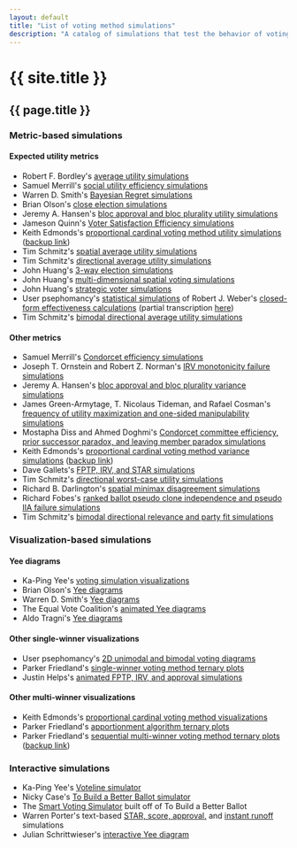 ```yaml
---
layout: default
title: "List of voting method simulations"
description: "A catalog of simulations that test the behavior of voting methods in various ways."
---
```

# {{ site.title }}
## {{ page.title }}
### Metric-based simulations

#### Expected utility metrics

* Robert F. Bordley's [average utility simulations](https://www.jstor.org/stable/1956015)
* Samuel Merrill's [social utility efficiency simulations](https://www.jstor.org/stable/2110786)
* Warren D. Smith's [Bayesian Regret simulations](https://rangevoting.org/BayRegDum.html)
* Brian Olson's [close election simulations](https://bolson.org/voting/sim.html)
* Jeremy A. Hansen's [bloc approval and bloc plurality utility simulations](https://www.researchgate.net/publication/275274570_Comparing_Approval_At-Large_to_Plurality_At-Large_in_Multi-Member_Districts)
* Jameson Quinn's [Voter Satisfaction Efficiency simulations](https://electionscience.github.io/vse-sim/VSE/)
* Keith Edmonds's [proportional cardinal voting method utility simulations](https://forum.electionscience.org/t/wolf-committee-results/519) ([backup link](https://github.com/endolith/Keith_Edmonds_vote_sim))
* Tim Schmitz's [spatial average utility simulations](https://quantimschmitz.com/2020/03/04/is-ranked-choice-voting-the-hero-we-need-part-1/)
* Tim Schmitz's [directional average utility simulations](https://quantimschmitz.com/2020/04/03/is-ranked-choice-voting-the-hero-we-need/)
* John Huang's [3-way election simulations](http://votesim.usa4r.org/simple3way/simple3way.html)
* John Huang's [multi-dimensional spatial voting simulations](http://votesim.usa4r.org/spatial5dim/spatial5dim.html)
* John Huang's [strategic voter simulations](http://votesim.usa4r.org/tactical/tactical.html)
* User psephomancy's [statistical simulations](https://www.votingtheory.org/forum/topic/28/graphs-and-notes-from-weber-1977) of Robert J. Weber's [closed-form effectiveness calculations](https://cowles.yale.edu/publications/cfdp/cfdp-498) (partial transcription [here](https://gist.github.com/endolith/e64af102646bef7b4b2714733c2c31ce))
* Tim Schmitz's [bimodal directional average utility simulations](https://quantimschmitz.com/2021/09/15/which-voting-system-could-be-best-for-our-polarized-politics/)

#### Other metrics

* Samuel Merrill's [Condorcet efficiency simulations](https://www.jstor.org/stable/2110786)
* Joseph T. Ornstein and Robert Z. Norman's [IRV monotonicity failure simulations](https://www.researchgate.net/publication/258164743_Frequency_of_monotonicity_failure_under_Instant_Runoff_Voting_Estimates_based_on_a_spatial_model_of_elections)
* Jeremy A. Hansen's [bloc approval and bloc plurality variance simulations](https://www.researchgate.net/publication/275274570_Comparing_Approval_At-Large_to_Plurality_At-Large_in_Multi-Member_Districts)
* James Green-Armytage, T. Nicolaus Tideman, and Rafael Cosman's [frequency of utility maximization and one-sided manipulability simulations](https://link.springer.com/article/10.1007/s00355-015-0909-0)
* Mostapha Diss and Ahmed Doghmi's [Condorcet committee efficiency, prior successor paradox, and leaving member paradox simulations](https://www.researchgate.net/publication/318007397_Multi-Winner_Scoring_Election_Methods_Condorcet_Consistency_and_Paradoxes)
* Keith Edmonds's [proportional cardinal voting method variance simulations](https://forum.electionscience.org/t/wolf-committee-results/519) ([backup link](https://github.com/endolith/Keith_Edmonds_vote_sim))
* Dave Gallets's [FPTP, IRV, and STAR simulations](https://web.archive.org/web/20210513091039/http://sites.gallets.org/election-sim/irv-vs-star/)
* Tim Schmitz's [directional worst-case utility simulations](https://quantimschmitz.com/2020/04/03/is-ranked-choice-voting-the-hero-we-need/)
* Richard B. Darlington's [spatial minimax disagreement simulations](https://arxiv.org/abs/1807.01366)
* Richard Fobes's [ranked ballot pseudo clone independence and pseudo IIA failure simulations](https://www.reddit.com/r/EndFPTP/comments/ns8cri/clone_independence_ci_and_independence_of/)
* Tim Schmitz's [bimodal directional relevance and party fit simulations](https://quantimschmitz.com/2021/09/15/which-voting-system-could-be-best-for-our-polarized-politics/)

### Visualization-based simulations

#### Yee diagrams

* Ka-Ping Yee's [voting simulation visualizations](http://zesty.ca/voting/sim/)
* Brian Olson's [Yee diagrams](https://bolson.org/voting/sim_one_seat/)
* Warren D. Smith's [Yee diagrams](https://www.rangevoting.org/Extremism.html)
* The Equal Vote Coalition's [animated Yee diagrams](https://www.youtube.com/watch?v=-4FXLQoLDBA)
* Aldo Tragni's [Yee diagrams](https://forum.electionscience.org/t/yee-diagramm-strong-monotonicity-failure-resistance/823)

#### Other single-winner visualizations

* User psephomancy's [2D unimodal and bimodal voting diagrams](https://imgur.com/gallery/huNsRO6)
* Parker Friedland's [single-winner voting method ternary plots](https://forum.electionscience.org/t/single-winner-voting-methods-visualized/575)
* Justin Helps's [animated FPTP, IRV, and approval simulations](https://www.youtube.com/watch?v=yhO6jfHPFQU)

#### Other multi-winner visualizations

* Keith Edmonds's [proportional cardinal voting method visualizations](https://forum.electionscience.org/t/utilitarian-sum-vs-monroe-selection/355)
* Parker Friedland's [apportionment algorithm ternary plots](https://forum.electionscience.org/t/apportionment-algorithems-visualized/569)
* Parker Friedland's [sequential multi-winner voting method ternary plots](https://forum.electionscience.org/t/sequential-multiwinner-voting-methods-visualized/773) ([backup link](https://github.com/ParkerFriedland/TernaryPlot))

### Interactive simulations

* Ka-Ping Yee's [Voteline simulator](http://zesty.ca/voting/voteline/)
* Nicky Case's [To Build a Better Ballot simulator](https://ncase.me/ballot/)
* The [Smart Voting Simulator](https://www.smartvotesim.com/) built off of To Build a Better Ballot
* Warren Porter's text-based [STAR, score, approval,](https://wjporter.com/misc/apprtest.htm) and [instant runoff](https://wjporter.com/misc/irvtest.htm) simulations
* Julian Schrittwieser's [interactive Yee diagram](https://www.furidamu.org/blog/2020/08/23/interactive-voting-system-simulator)
